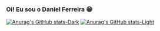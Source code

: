 ### Oi! Eu sou o Daniel Ferreira 😁
[![Anurag's GitHub stats-Dark](https://github-readme-stats.vercel.app/api?username=el-danieel&show_icons=true&theme=dark#gh-dark-mode-only)](https://https://github.com/el-danieel/github-readme-stats#gh-dark-mode-only)
[![Anurag's GitHub stats-Light](https://github-readme-stats.vercel.app/api?username=el-danieel&show_icons=true&theme=default#gh-light-mode-only)](https://github.com/el-danieel/github-readme-stats#gh-light-mode-only)
